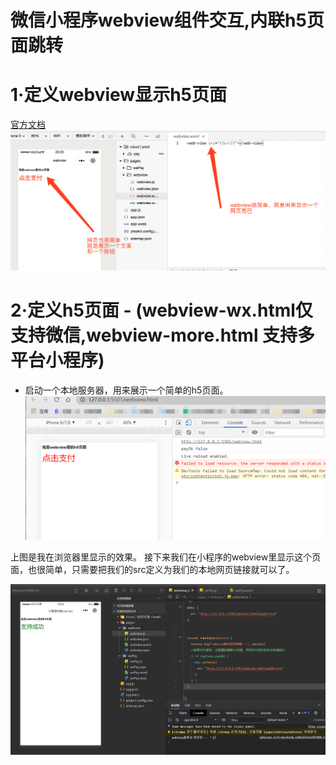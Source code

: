 # 微信小程序webview组件交互,内联h5页面跳转

# 1·定义webview显示h5页面
[官方文档](https://developers.weixin.qq.com/miniprogram/dev/component/web-view.html)
![](images/1.png)

# 2·定义h5页面 - (webview-wx.html仅支持微信,webview-more.html 支持多平台小程序)
+ 启动一个本地服务器，用来展示一个简单的h5页面。
![](images/2.jpg)

上图是我在浏览器里显示的效果。
接下来我们在小程序的webview里显示这个页面，也很简单，只需要把我们的src定义为我们的本地网页链接就可以了。

![](images/3.jpg)

